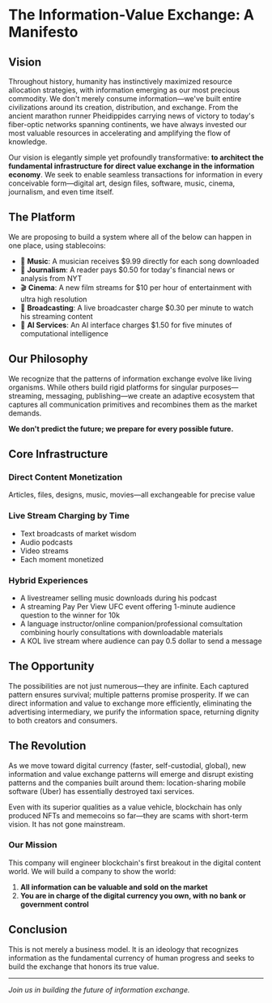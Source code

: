 # The Information-Value Exchange: A Manifesto

## Vision

Throughout history, humanity has instinctively maximized resource allocation strategies, with information emerging as our most precious commodity. We don't merely consume information—we've built entire civilizations around its creation, distribution, and exchange. From the ancient marathon runner Pheidippides carrying news of victory to today's fiber-optic networks spanning continents, we have always invested our most valuable resources in accelerating and amplifying the flow of knowledge.

Our vision is elegantly simple yet profoundly transformative: **to architect the fundamental infrastructure for direct value exchange in the information economy**. We seek to enable seamless transactions for information in every conceivable form—digital art, design files, software, music, cinema, journalism, and even time itself.

## The Platform

We are proposing to build a system where all of the below can happen in one place, using stablecoins:

- 🎵 **Music**: A musician receives $9.99 directly for each song downloaded
- 📰 **Journalism**: A reader pays $0.50 for today's financial news or analysis from NYT
- 🎬 **Cinema**: A new film streams for $10 per hour of entertainment with ultra high resolution
- 📡 **Broadcasting**: A live broadcaster charge $0.30 per minute to watch his streaming content
- 🤖 **AI Services**: An AI interface charges $1.50 for five minutes of computational intelligence

## Our Philosophy

We recognize that the patterns of information exchange evolve like living organisms. While others build rigid platforms for singular purposes—streaming, messaging, publishing—we create an adaptive ecosystem that captures all communication primitives and recombines them as the market demands. 

**We don't predict the future; we prepare for every possible future.**

## Core Infrastructure

### Direct Content Monetization
Articles, files, designs, music, movies—all exchangeable for precise value

### Live Stream Charging by Time
- Text broadcasts of market wisdom
- Audio podcasts
- Video streams
- Each moment monetized

### Hybrid Experiences
- A livestreamer selling music downloads during his podcast 
- A streaming Pay Per View UFC event offering 1-minute audience question to the winner for 10k 
- A language instructor/online companion/professional comsultation combining hourly consultations with downloadable materials
- A KOL live stream where audience can pay 0.5 dollar to send a message

## The Opportunity

The possibilities are not just numerous—they are infinite. Each captured pattern ensures survival; multiple patterns promise prosperity. If we can direct information and value to exchange more efficiently, eliminating the advertising intermediary, we purify the information space, returning dignity to both creators and consumers.

## The Revolution

As we move toward digital currency (faster, self-custodial, global), new information and value exchange patterns will emerge and disrupt existing patterns and the companies built around them: location-sharing mobile software (Uber) has essentially destroyed taxi services. 

Even with its superior qualities as a value vehicle, blockchain has only produced NFTs and memecoins so far—they are scams with short-term vision. It has not gone mainstream. 

### Our Mission

This company will engineer blockchain's first breakout in the digital content world. We will build a company to show the world:

1. **All information can be valuable and sold on the market**
2. **You are in charge of the digital currency you own, with no bank or government control**

## Conclusion

This is not merely a business model. It is an ideology that recognizes information as the fundamental currency of human progress and seeks to build the exchange that honors its true value.

---

*Join us in building the future of information exchange.*